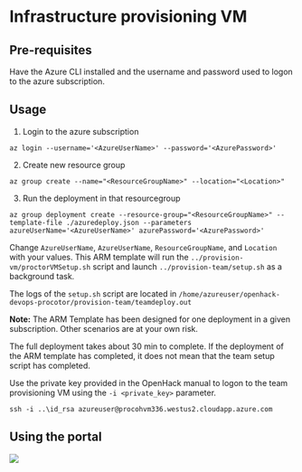 # Infrastructure provisioning VM

## Pre-requisites

Have the Azure CLI installed and the username and password used to logon to the azure subscription.

## Usage

1. Login to the azure subscription 
``` 
az login --username='<AzureUserName>' --password='<AzurePassword>'
```

2. Create new resource group 
```
az group create --name="<ResourceGroupName>" --location="<Location>"
```

3. Run the deployment in that resourcegroup
```
az group deployment create --resource-group="<ResourceGroupName>" --template-file ./azuredeploy.json --parameters azureUserName='<AzureUserName>' azurePassword='<AzurePassword>'
```

Change `AzureUserName`, `AzureUserName`, `ResourceGroupName`, and `Location` with your values.
This ARM template will run the ```../provision-vm/proctorVMSetup.sh``` script and launch ```../provision-team/setup.sh``` as a background task. 

The logs of the ```setup.sh``` script are located in ```/home/azureuser/openhack-devops-procotor/provision-team/teamdeploy.out``` 

**Note:** The ARM Template has been designed for one deployment in a given subscription. Other scenarios are at your own risk.

The full deployment takes about 30 min to complete. If the deployment of the ARM template has completed, it does not mean that the team setup script has completed.

Use the private key provided in the OpenHack manual to logon to the team provisioning VM using the `-i <private_key>` parameter.

```shell
ssh -i ..\id_rsa azureuser@procohvm336.westus2.cloudapp.azure.com
```

## Using the portal

<a href="https://portal.azure.com/#create/Microsoft.Template/uri/https%3A%2F%2Fraw.githubusercontent.com%2FAzure-Samples%2Fopenhack-devops-proctor%2Farm-cleanup%2Fprovision-vm%2Fazuredeploy.json" target="_blank">
    <img src="http://azuredeploy.net/deploybutton.png"/>
</a>
